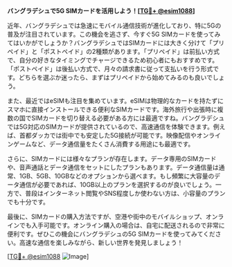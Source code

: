 **バングラデシュで5G SIMカードを活用しよう！[[TG💪+ @esim1088](https://t.me/s/esim1088)]**

近年、バングラデシュでは急速にモバイル通信技術が進化しており、特に5Gの普及が注目されています。この機会を逃さず、今すぐ5G SIMカードを使ってみてはいかがでしょうか？バングラデシュではSIMカードには大きく分けて「プリペイド」と「ポストペイド」の2種類があります。「プリペイド」は前払い方式で、自分の好きなタイミングでチャージできるため初心者にもおすすめです。「ポストペイド」は後払い方式で、月々の請求書に従って支払いを行う形式です。どちらを選ぶか迷ったら、まずはプリペイドから始めてみるのも良いでしょう。

また、最近ではeSIMも注目を集めています。eSIMは物理的なカードを持たずにスマホに直接インストールできる便利なSIMカードです。海外旅行や出張時に複数の国でSIMカードを切り替える必要がある方には最適ですね。バングラデシュでは5G対応のSIMカードが提供されているので、高速通信を体験できます。例えば、首都ダッカでは街中でも安定した5G接続が可能です。映像配信やオンラインゲームなど、データ通信量をたくさん消費する用途にも最適です。

さらに、SIMカードには様々なプランが存在します。データ専用のSIMカードや、音声通話とデータ通信をセットにしたプランもあります。データ通信量は通常、1GB、5GB、10GBなどのオプションから選べます。もし頻繁に大容量のデータ通信が必要であれば、10GB以上のプランを選択するのが良いでしょう。一方で、普段はインターネット閲覧やSNS程度しか使わない方は、小容量のプランでも十分です。

最後に、SIMカードの購入方法ですが、空港や街中のモバイルショップ、オンラインでも入手可能です。オンライン購入の場合は、自宅に配送されるので非常に便利です。ぜひこの機会にバングラデシュの5G SIMカードを使ってみてください。高速な通信を楽しみながら、新しい世界を発見しましょう！

[[TG💪+ @esim1088](https://t.me/s/esim1088) ![Image](https://i.postimg.cc/Y0z9fWf4/image.png)]
